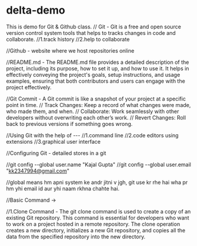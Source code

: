 # delta-demo
This is demo for Git &amp; Github class.
// Git - Git is a free and open source version control system tools that helps to tracks changes in code and collaborate.
//1.track history
//2.help to collaborate

//Github - website where we host repositories online

//README.md - The README.md file provides a detailed description of the project, including its purpose, how to set it up, and how to use it. It helps in effectively conveying the project's goals, setup instructions, and usage examples, ensuring that both contributors and users can engage with the project effectively.

//Git Commit - A Git commit is like a snapshot of your project at a specific point in time.
// Track Changes: Keep a record of what changes were made, who made them, and when.
// Collaborate: Work seamlessly with other developers without overwriting each other’s work.
// Revert Changes: Roll back to previous versions if something goes wrong.

//Using Git with the help of ---
//1.command line
//2.code editors using extensions
//3.graphical user interface

//Configuring Git - detailed stores in a git

//git config --global user.name "Kajal Gupta"
//git config --global user.email "kk2347994@gmail.com"

//global means hm apni system ke andr jitni v jgh, git use kr rhe hai wha pr hm yhi email id aur yhi naam rkhna chahte hai.

//Basic Command -> 

//1.Clone Command - The git clone command is used to create a copy of an existing Git repository. This command is essential for developers who want to work on a project hosted in a remote repository. The clone operation creates a new directory, initializes a new Git repository, and copies all the data from the specified repository into the new directory.
